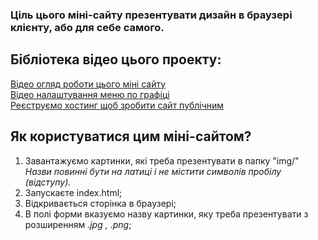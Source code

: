 ### Ціль цього міні-сайту презентувати дизайн в браузері клієнту, або для себе самого.

## Бібліотека відео цього проекту:
[Відео огляд роботи цього міні сайту]()  
[Відео налаштування меню по графіці](https://www.youtube.com/watch?v=J2fZH2iNK7I)  
[Реєструємо хостинг щоб зробити сайт публічним]()  

## Як користуватися цим міні-сайтом?
1. Завантажуємо картинки, які треба презентувати в папку "img/"  
*Назви повинні бути на латиці і не містити символів пробілу (відступу).*
2. Запускаєте index.html;
3. Відкривається сторінка в браузері;
4. В полі форми вказуємо назву картинки, яку треба презентувати з розширенням *.jpg , .png*;
